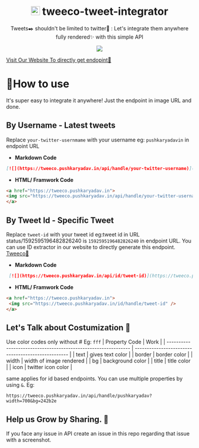<div align="center"> 
 <h1> <img src="https://tweeco.pushkaryadav.in/images/tweeco_logo.png" height="24px" /> tweeco-tweet-integrator </h1>
  <p>Tweets✒️ shouldn't be limited to twitter🐧 : Let's integrate them anywhere fully rendered✨ with this simple API </p>
  <img src="https://tweeco.pushkaryadav.in/api/id/1635154270780788741" />
</div>

[Visit Our Website To directly get endopint🚀](https://tweeco.pushkaryadav.in)

# 🤔How to use
It's super easy to integrate it anywhere! Just the endpoint in image URL and done.

## By Username - Latest tweets
Replace `your-twitter-usernmame` with your username eg: `pushkaryadavin` in endpoint URL
- __Markdown Code__
 ```markdown
 [![](https://tweeco.pushkaryadav.in/api/handle/your-twitter-username)](https://tweeco.pushkaryadav.in)
 ```
- __HTML/ Framwork Code__
 ```html
<a href="https://tweeco.pushkaryadav.in">
 <img src="https://tweeco.pushkaryadav.in/api/handle/your-twitter-username" />
</a>
 ```
 
## By Tweet Id - Specific Tweet 
Replace `tweet-id` with your tweet id eg:tweet id in URL status/1592595196482826240 is `1592595196482826240` in endpoint URL. You can use ID extractor in our website to directly generate this endpoint. [Tweeco🚀](https://tweeco.pushkaryadav.in)
- __Markdown Code__
```markdown
 [![](https://tweeco.pushkaryadav.in/api/id/tweet-id)](https://tweeco.pushkaryadav.in)
```
- __HTML/ Framwork Code__
```html
<a href="https://tweeco.pushkaryadav.in">
 <img src="https://tweeco.pushkaryadav.in/id/handle/tweet-id" />
</a>
```
## Let's Talk about Costumization 🌟

Use color codes only without # Eg: `fff`
| Property Code                                                  | Work                                               |
| -------------------------------------------------------------- | -------------------------------------------------- |
| text                    | gives text color                               |
| border                      | border color             |
| width                   | width of image rendered                          |
| bg                   |  background color                          |
| title                   | title color                        |
| icon                   | twitter icon color                        |

same applies for id based endpoints. You can use multiple properties by using `&`. Eg:
```
https://tweeco.pushkaryadav.in/api/handle/pushkaryadav?width=700&bg=242b2e
```

## Help us Grow by Sharing. 🚀
If you face any issue in API create an issue in this repo regarding that issue with a screenshot.
